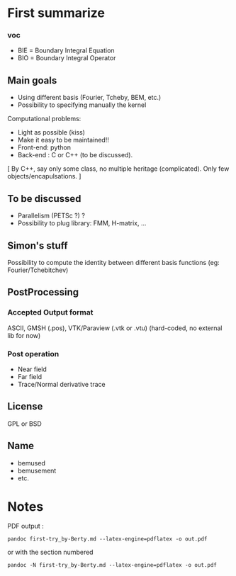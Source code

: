 


# First summarize

### voc

+ BIE = Boundary Integral Equation
+ BIO = Boundary Integral Operator

## Main goals

+ Using different basis (Fourier, Tcheby, BEM, etc.)
+ Possibility to specifying manually the kernel


Computational problems:

+ Light as possible (kiss)               
+ Make it easy to be maintained!!        
+ Front-end: python                      
+ Back-end : C or C++ (to be discussed). 

[ 
By C++, say only some class, no multiple heritage (complicated).
Only few objects/encapulsations.
]

## To be discussed

+ Parallelism (PETSc ?) ?                        
+ Possibility to plug library: FMM, H-matrix, ...

## Simon's stuff

Possibility to compute the identity between different basis functions (eg: Fourier/Tchebitchev)


## PostProcessing
### Accepted Output format

ASCII, GMSH (.pos), VTK/Paraview (.vtk or .vtu) (hard-coded, no external lib for now)

### Post operation

+ Near field
+ Far field
+ Trace/Normal derivative trace

## License

GPL or BSD

## Name

+ bemused
+ bemusement
+ etc.


# Notes

PDF output :

    pandoc first-try_by-Berty.md --latex-engine=pdflatex -o out.pdf

or with the section numbered

    pandoc -N first-try_by-Berty.md --latex-engine=pdflatex -o out.pdf
